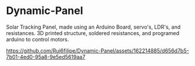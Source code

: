 # Dynamic-Panel

Solar Tracking Panel, made using an Arduino Board, servo's, LDR's, and resistances. 3D printed structure, soldered resistances, and programed arduino to control motors.

https://github.com/Rui6filipe/Dynamic-Panel/assets/162214885/d656d7b5-7b01-4ed0-95a8-9e5ed5619aa7

